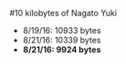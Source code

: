 #10 kilobytes of Nagato Yuki

* 8/19/16: 10933 bytes
* 8/21/16: 10339 bytes
* **8/21/16: 9924 bytes**
